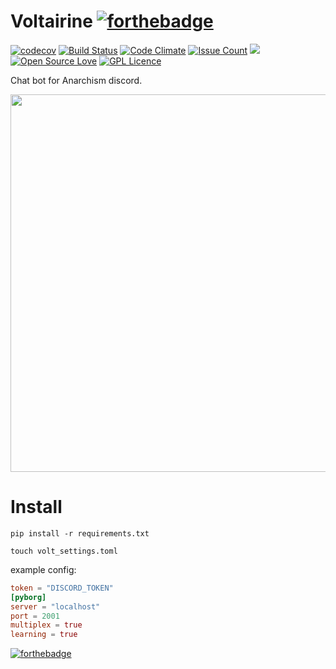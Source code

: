 # Voltairine [![forthebadge](http://forthebadge.com/images/badges/gluten-free.svg)](http://forthebadge.com)
[![codecov](https://codecov.io/gh/gooseberrycollective/voltairine/branch/master/graph/badge.svg)](https://codecov.io/gh/gooseberrycollective/voltairine)
[![Build Status](https://travis-ci.org/gooseberrycollective/voltairine.svg?branch=master)](https://travis-ci.org/gooseberrycollective/voltairine)
[![Code Climate](https://codeclimate.com/github/gooseberrycollective/voltairine/badges/gpa.svg)](https://codeclimate.com/github/gooseberrycollective/voltairine)
[![Issue Count](https://codeclimate.com/github/gooseberrycollective/voltairine/badges/issue_count.svg)](https://codeclimate.com/github/gooseberrycollective/voltairine)
![](https://reposs.herokuapp.com/?path=gooseberrycollective/voltairine)
[![Open Source Love](https://badges.frapsoft.com/os/v1/open-source.svg?v=103)](https://github.com/ellerbrock/open-source-badges/)
[![GPL Licence](https://badges.frapsoft.com/os/gpl/gpl.svg?v=103)](https://opensource.org/licenses/GPL-3.0/)


Chat bot for Anarchism discord.

<img src="http://gooseberrycollective.net/bots/voltreadme1.jpg" width="604">


# Install

`pip install -r requirements.txt`

`touch volt_settings.toml`

example config:
```toml
token = "DISCORD_TOKEN"
[pyborg]
server = "localhost"
port = 2001
multiplex = true
learning = true
```

[![forthebadge](http://forthebadge.com/images/badges/made-with-python.svg)](http://forthebadge.com)
